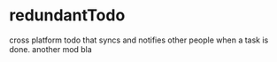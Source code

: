 # redundantTodo
cross platform todo that syncs and notifies other people when a task is done.
another mod
bla
